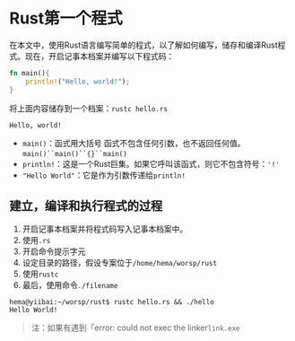 # Rust第一个程式

在本文中，使用Rust语言编写简单的程式，以了解如何编写，储存和编译Rust程式。现在，开启记事本档案并编写以下程式码：

```rs
fn main(){
    println!("Hello, world!");
}
```

将上面内容储存到一个档案：`rustc hello.rs`

```shell
Hello, world!
```

- `main()`：函式用大括号 函式不包含任何引数，也不返回任何值。`main()``main()``{}``main()`
- `println!`：这是一个Rust巨集。如果它呼叫该函式，则它不包含符号：`'!'`
- `"Hello World"`：它是作为引数传递给`println!`

## 建立，编译和执行程式的过程

1. 开启记事本档案并将程式码写入记事本档案中。
2. 使用`.rs`
3. 开启命令提示字元
4. 设定目录的路径，假设专案位于`/home/hema/worsp/rust`
5. 使用`rustc`
6. 最后，使用命令`./filename`

```shell
hema@yiibai:~/worsp/rust$ rustc hello.rs && ./hello
Hello World!
```

> 注：如果有遇到「error: could not exec the linker`link.exe`

